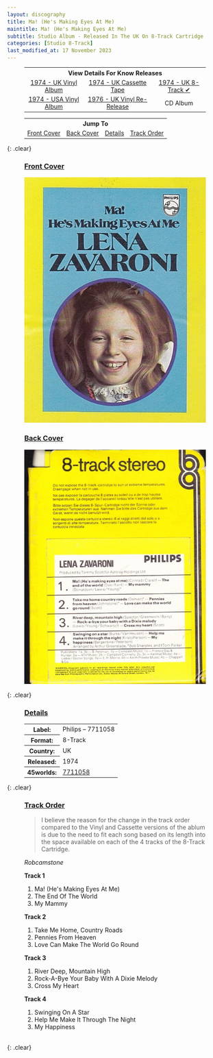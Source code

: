 ```yaml
---
layout: discography
title: Ma! (He's Making Eyes At Me)
maintitle: Ma! (He's Making Eyes At Me)
subtitle: Studio Album - Released In The UK On 8-Track Cartridge
categories: [Studio 8-Track]
last_modified_at: 17 November 2023
---
```


<figure class="fig3">
<table style="text-align:center;">
<tr><th colspan="4">View Details For Know Releases</th></tr>
<tr>
<td><a href="/discography/studio-albums/1974-04-ma-hes-making-eyes-at-me-uk">1974 - UK Vinyl Album</a></td>
<td><a href="/discography/studio-albums/1974-ma-hes-making-eyes-at-me-cassette-tape">1974 - UK Cassette Tape</a></td>
<td><a href="/discography/studio-albums/1974-ma-hes-making-eyes-at-me-uk-8-track">1974 - UK 8-Track &#x2714;</a></td>
</tr>
<tr>
<td><a href="/discography/studio-albums/1974-06-ma-hes-making-eyes-at-me-usa">1974 - USA Vinyl Album</a></td>
<td><a href="/discography/studio-albums/1976-ma-hes-making-eyes-at-me-uk">1976 - UK Vinyl Re-Release</a></td>
<td>CD Album</td>
</tr>
</table>
</figure>

<figure class="fig3">
<table style="text-align:center;">
<tr><th colspan="4">Jump To</th></tr>
<tr><td><a href="#fc">Front Cover</a></td><td><a href="#bc">Back Cover</a></td><td><a href="#details">Details</a></td><td><a href="#tracks">Track Order</a></td></tr>
</table>
</figure>

{: .clear}

<figure class="fig1">
<h3 id="fc"><a href="#fc">Front Cover</a></h3>
<img src="/assets/images/albums/lena-zavaroni-ma-hes-making-eyes-at-me-philips-ca.jpg" class="full-width" alt="Philips's' 8-Track Front Cover for the album Ma! (He's Making Eyes At Me) Philips – 	7711058 (1974)" />
</figure>

<figure class="fig2">
<h3 id="bc"><a href="#bc">Back Cover</a></h3>
<img src="/assets/images/albums/lena-zavaroni-ma-hes-making-eyes-at-me-1974-2-ca.jpg" class="full-width" alt="Philips's' 8-Track Back Cover for the album Ma! (He's Making Eyes At Me) Philips – 	7711058 (1974)" />
</figure>

{: .clear}

<figure class="fig3">
<h3 id="details"><a href="#details">Details</a></h3>
<table>
<tr><th>Label:</th><td>Philips – 7711058</td></tr>
<tr><th>Format:</th><td>8-Track</td></tr>
<tr><th>Country:</th><td>UK</td></tr>
<tr><th>Released:</th><td>1974</td></tr>
<tr class="split"><th>45worlds:</th><td><a class="external-link" href="https://mail.45worlds.com/tape/media/7711058">7711058</a></td></tr>
</table>
</figure>

{: .clear}

<figure class="fig3">
<h3 id="tracks"><a href="#tracks">Track Order</a></h3>
<blockquote>I believe the reason for the change in the track order compared to the Vinyl and Cassette versions of the ablum is due to the need to fit each song based on its length into the space available on each of the 4 tracks of the 8-Track Cartridge.</blockquote>
<cite>Robcamstone</cite>
</figure>

<figure class="fig1">
<strong>Track 1</strong>
<ol>
<li>Ma! (He's Making Eyes At Me)</li>
<li>The End Of The World</li>
<li>My Mammy</li>
</ol>
</figure>

<figure class="fig2">
<strong>Track 2</strong>
<ol>
<li>Take Me Home, Country Roads</li>
<li>Pennies From Heaven</li>
<li>Love Can Make The World Go Round</li>
</ol>
</figure>

<figure class="fig1">
<strong>Track 3</strong>
<ol>
<li>River Deep, Mountain High</li>
<li>Rock-A-Bye Your Baby With A Dixie Melody</li>
<li>Cross My Heart</li>
</ol>
</figure>

<figure class="fig2">
<strong>Track 4</strong>
<ol>
<li>Swinging On A Star</li>
<li>Help Me Make It Through The Night</li>
<li>My Happiness</li>
</ol>
</figure>

<br />{: .clear}

